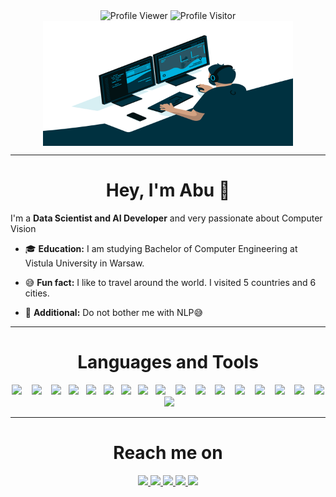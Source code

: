 <div align="center">
   <img src="https://komarev.com/ghpvc/?   username=Abubakr1710&label=Profile%20views&color=0e75b6&style=flat" alt="Profile Viewer" /> <img src="https://visitor-badge.glitch.me/badge?page_id=Abubakr1710.Abubakr1710" alt="Profile Visitor"/>
</div>

<div align="center">
   <img align="center" alt="GIF" src="https://github.com/Abubakr1710/Abubakr1710/blob/main/code.gif?raw=true" width=400 height=200>
</div>

<hr>

<h1 align="center"> Hey, I'm Abu 👋 </h1>


I'm a **Data Scientist and AI Developer** and very passionate about Computer Vision

- 🎓 **Education:** I am studying Bachelor of Computer Engineering at Vistula University in Warsaw. 


- 😅 **Fun fact:** I like to travel around the world. I visited 5 countries and 6 cities.

- 🙂 **Additional:** Do not bother me with NLP😅

<hr>

<h1 align="center">  Languages and Tools </h2>
<p align="center">
   <img src="https://img.shields.io/badge/-Python-0a2463?logo=python&logoColor=white&style=for-the-badge" />&nbsp;&nbsp;&nbsp;
   <img src="https://img.shields.io/badge/-Numpy-0a2463?logo=numpy&logoColor=white&style=for-the-badge" />&nbsp;&nbsp;&nbsp;
   <img src="https://img.shields.io/badge/-Pandas-0a2463?logo=pandas&logoColor=white&style=for-the-badge" />&nbsp;&nbsp;
   <img src="https://img.shields.io/badge/-Matplotlib-0a2463?logo=matplotlib&logoColor=white&style=for-the-badge" />&nbsp;&nbsp;
   <img src="https://img.shields.io/badge/-Seaborn-0a2463?logo=matplotlib&logoColor=white&style=for-the-badge" />&nbsp;&nbsp;
   <img src="https://img.shields.io/badge/-Streamlit-0a2463?logo=streamlit&logoColor=white&style=for-the-badge" />&nbsp;&nbsp;
   <img src="https://img.shields.io/badge/-Selenium-0a2463?logo=selenium&logoColor=white&style=for-the-badge" />&nbsp;&nbsp;
   <img src="https://img.shields.io/badge/-Beautifulsoup-0a2463?logo=matplotlib&logoColor=white&style=for-the-badge" />&nbsp;&nbsp;
   <img src="https://img.shields.io/badge/-Sklearn-0a2463?logo=scikit-learn&logoColor=white&style=for-the-badge" />&nbsp;&nbsp;&nbsp;
   <img src="https://img.shields.io/badge/-Pytorch-0a2463?logo=pytorch&logoColor=white&style=for-the-badge" />&nbsp;&nbsp;&nbsp;
   <img src="https://img.shields.io/badge/-OpenCV-0a2463?logo=OpenCV&logoColor=white&style=for-the-badge" />&nbsp;&nbsp;&nbsp;
   <img src="https://img.shields.io/badge/-SpaCy-0a2463?logo=spacy&logoColor=white&style=for-the-badge" />&nbsp;&nbsp;&nbsp;
   <img src="https://img.shields.io/badge/-HTML-0a2463?logo=html&logoColor=white&style=for-the-badge" />&nbsp;&nbsp;&nbsp;
   <img src="https://img.shields.io/badge/-CSS-0a2463?logo=css&logoColor=white&style=for-the-badge" />&nbsp;&nbsp;&nbsp;
   <img src="https://img.shields.io/badge/-Bootstrap-0a2463?logo=bootstrap&logoColor=white&style=for-the-badge" />&nbsp;&nbsp;&nbsp;
   <img src="https://img.shields.io/badge/-PostgreSQL-0a2463?logo=postgresql&logoColor=white&style=for-the-badge" />&nbsp;&nbsp;&nbsp;
   <img src="https://img.shields.io/badge/-Flask-0a2463?logo=flask&logoColor=white&style=for-the-badge" />&nbsp;&nbsp;&nbsp;
   <img src="https://img.shields.io/badge/-Docker-0a2463?logo=docker&logoColor=white&style=for-the-badge" />&nbsp;&nbsp;&nbsp;
</p>

<hr>
 <div>
  <h1 align="center">  Reach me on </h2>
    <p align="center">
       <a href="https://linkedin.com/in/abubakrmamajonov" target="_blank">
         <img src="https://img.shields.io/badge/LinkedIn-0077B5?style=for-the-badge&logo=linkedin&logoColor=white"/>
       </a>
       <a href="mailto:mamajonov1710@gmail.com" target="_blank">
         <img src="https://img.shields.io/badge/gmail-%23D14836.svg?&style=for-the-badge&logo=gmail&logoColor=white"/>
       </a>
       <a href="https://www.facebook.com/abubakr.mamajonov.75" target="_blank">
         <img src="https://img.shields.io/badge/Facebook-0077B5?&style=for-the-badge&logo=facebook&logoColor=white"/>
       </a>
       </a>
       <a href="https://www.instagram.com/abubakr_mamajonov" target="_blank">
         <img src="https://img.shields.io/badge/Instagram-%23D14836.svg?&style=for-the-badge&logo=instagram&logoColor=white"/>
       </a>
       <a href="https://dev.to/abubakr1710" target="_blank">
         <img src="https://img.shields.io/badge/Dev.to-%230A0A0A.svg?&style=for-the-badge&logo=Dev.to&logoColor=white"/>
       </a>
    </p>
 </div>
